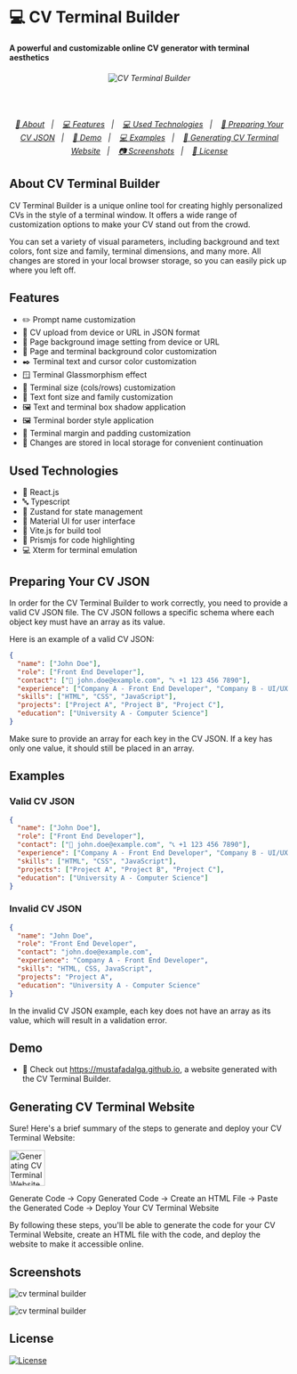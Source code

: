 # 💻 CV Terminal Builder

**A powerful and customizable online CV generator with terminal aesthetics**

<h6 align="center">
<img alt="CV Terminal Builder" src="https://github.com/mustafadalga/cv-terminal-builder/assets/25087769/6e47ecb5-8279-423f-9b85-b7fd5308b580">   <br>
   <br>
   <br>
   <br>

<p align="center">
  <a href="#about-cv-">📖 About</a>&nbsp;&nbsp;&nbsp;|&nbsp;&nbsp;&nbsp;
  <a href="#features">💻 Features</a>&nbsp;&nbsp;&nbsp;|&nbsp;&nbsp;&nbsp;
  <a href="#used-technologies">💻 Used Technologies</a>&nbsp;&nbsp;&nbsp;|&nbsp;&nbsp;&nbsp;
  <a href="#preparing-your-cv-json">📄 Preparing Your CV JSON</a>&nbsp;&nbsp;&nbsp;|&nbsp;&nbsp;&nbsp;
  <a href="#demo">👀 Demo</a>&nbsp;&nbsp;&nbsp;|&nbsp;&nbsp;&nbsp;
  <a href="#examples">💻 Examples</a>&nbsp;&nbsp;&nbsp;|&nbsp;&nbsp;&nbsp;
  <a href="#generating-cv-terminal-website">🚀 Generating CV Terminal Website</a>&nbsp;&nbsp;&nbsp;|&nbsp;&nbsp;&nbsp;
  <a href="#screenshots">📷 Screenshots</a>&nbsp;&nbsp;&nbsp;|&nbsp;&nbsp;&nbsp;
  <a href="#license">🚀 License</a>
</p>



</h6>

## About CV Terminal Builder
CV Terminal Builder is a unique online tool for creating highly personalized CVs in the style of a terminal window. It offers a wide range of customization options to make your CV stand out from the crowd.


You can set a variety of visual parameters, including background and text colors, font size and family, terminal dimensions, and many more. All changes are stored in your local browser storage, so you can easily pick up where you left off.

## Features
* ✏️ Prompt name customization
* 📄 CV upload from device or URL in JSON format
* 🌄 Page background image setting from device or URL
* 🎨 Page and terminal background color customization
* ✒️ Terminal text and cursor color customization
* 🪟 Terminal Glassmorphism effect
* 📏 Terminal size (cols/rows) customization
* 📝 Text font size and family customization
* 🖼️ Text and terminal box shadow application
* 🖼️ Terminal border style application
* 📏 Terminal margin and padding customization
* 💾 Changes are stored in local storage for convenient continuation

## Used Technologies
* 🌟 React.js
* 🔤 Typescript
* 🧩 Zustand for state management
* 🎨 Material UI for user interface
* 🚀 Vite.js for build tool
* 🌈 Prismjs for code highlighting
* 💻 Xterm for terminal emulation


## Preparing Your CV JSON

In order for the CV Terminal Builder to work correctly, you need to provide a valid CV JSON file. The CV JSON follows a specific schema where each object key must have an array as its value.

Here is an example of a valid CV JSON:
```json
{
  "name": ["John Doe"],
  "role": ["Front End Developer"],
  "contact": ["📧 john.doe@example.com", "📞 +1 123 456 7890"],
  "experience": ["Company A - Front End Developer", "Company B - UI/UX Designer"],
  "skills": ["HTML", "CSS", "JavaScript"],
  "projects": ["Project A", "Project B", "Project C"],
  "education": ["University A - Computer Science"]
}
```
Make sure to provide an array for each key in the CV JSON. If a key has only one value, it should still be placed in an array.

## Examples
### Valid CV JSON
```json
{
  "name": ["John Doe"],
  "role": ["Front End Developer"],
  "contact": ["📧 john.doe@example.com", "📞 +1 123 456 7890"],
  "experience": ["Company A - Front End Developer", "Company B - UI/UX Designer"],
  "skills": ["HTML", "CSS", "JavaScript"],
  "projects": ["Project A", "Project B", "Project C"],
  "education": ["University A - Computer Science"]
}
```

### Invalid CV JSON
```json
{
  "name": "John Doe",
  "role": "Front End Developer",
  "contact": "john.doe@example.com",
  "experience": "Company A - Front End Developer",
  "skills": "HTML, CSS, JavaScript",
  "projects": "Project A",
  "education": "University A - Computer Science"
}
```
In the invalid CV JSON example, each key does not have an array as its value, which will result in a validation error.


##  Demo
* 🔗 Check out https://mustafadalga.github.io, a website generated with the CV Terminal Builder.


##  Generating CV Terminal Website
Sure! Here's a brief summary of the steps to generate and deploy your CV Terminal Website:

<img alt="Generating CV Terminal Website" height="64" src="https://github.com/mustafadalga/cv-terminal-builder/assets/25087769/b5bebd14-2645-4dab-9737-ed5b101384c9"/>

Generate Code → Copy Generated Code → Create an HTML File → Paste the Generated Code → Deploy Your CV Terminal Website

By following these steps, you'll be able to generate the code for your CV Terminal Website, create an HTML file with the code, and deploy the website to make it accessible online.

## Screenshots
![cv terminal builder](https://github.com/mustafadalga/cv-terminal-builder/assets/25087769/fde21e38-7505-4afe-9c55-38a3855ea1df)

![cv terminal builder](https://github.com/mustafadalga/cv-terminal-builder/assets/25087769/c8034504-d269-4e16-8d46-f9a76155593a)




## License
[![License](https://img.shields.io/badge/LICENSE-GPL--3.0-orange)](https://github.com/mustafadalga/cv-terminal-builder/blob/main/LICENSE)
